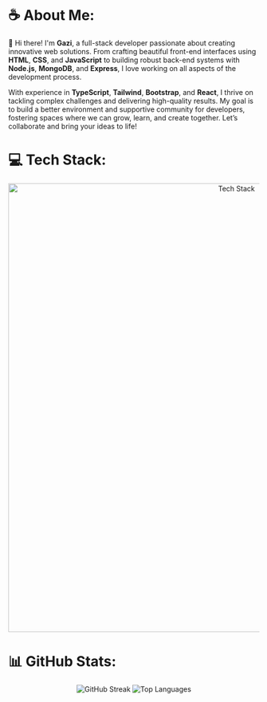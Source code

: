 # ☕ About Me:
👋 Hi there! I'm **Gazi**, a full-stack developer passionate about creating innovative web solutions. From crafting beautiful front-end interfaces using **HTML**, **CSS**, and **JavaScript** to building robust back-end systems with **Node.js**, **MongoDB**, and **Express**, I love working on all aspects of the development process. 

With experience in **TypeScript**, **Tailwind**, **Bootstrap**, and **React**, I thrive on tackling complex challenges and delivering high-quality results. My goal is to build a better environment and supportive community for developers, fostering spaces where we can grow, learn, and create together. Let’s collaborate and bring your ideas to life!

# 💻 Tech Stack:
<p align="center">
    <img width="900" src="https://skillicons.dev/icons?i=html,css,bootstrap,tailwind,js,ts,react,nodejs,express,mongodb,firebase,npm,git,vscode" alt="Tech Stack" />
</p>

# 📊 GitHub Stats:
<p align="center">
<img src="https://streak-stats.demolab.com?user=Gazi2050&theme=dark&hide_border=true&border_radius=10" alt="GitHub Streak" />
<img src="https://github-readme-stats.vercel.app/api/top-langs/?username=Gazi2050&theme=dark&hide_border=true&border_radius=10&layout=compact" alt="Top Languages" />
</p>


